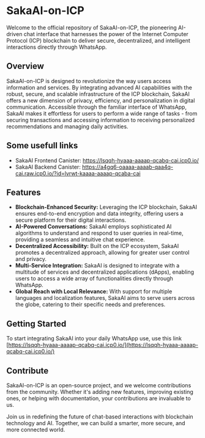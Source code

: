 # SakaAI-on-ICP

Welcome to the official repository of SakaAI-on-ICP, the pioneering AI-driven chat interface that harnesses the power of the Internet Computer Protocol (ICP) blockchain to deliver secure, decentralized, and intelligent interactions directly through WhatsApp.

## Overview

SakaAI-on-ICP is designed to revolutionize the way users access information and services. By integrating advanced AI capabilities with the robust, secure, and scalable infrastructure of the ICP blockchain, SakaAI offers a new dimension of privacy, efficiency, and personalization in digital communication. Accessible through the familiar interface of WhatsApp, SakaAI makes it effortless for users to perform a wide range of tasks - from securing transactions and accessing information to receiving personalized recommendations and managing daily activities.

## Some usefull links
- SakaAI Frontend Canister: https://lsqqh-hyaaa-aaaap-qcabq-cai.icp0.io/
- SakaAI Backend Canister:  https://a4gq6-oaaaa-aaaab-qaa4q-cai.raw.icp0.io/?id=lvrwt-kaaaa-aaaap-qcaba-cai

## Features

- **Blockchain-Enhanced Security:** Leveraging the ICP blockchain, SakaAI ensures end-to-end encryption and data integrity, offering users a secure platform for their digital interactions.
- **AI-Powered Conversations:** SakaAI employs sophisticated AI algorithms to understand and respond to user queries in real-time, providing a seamless and intuitive chat experience.
- **Decentralized Accessibility:** Built on the ICP ecosystem, SakaAI promotes a decentralized approach, allowing for greater user control and privacy.
- **Multi-Service Integration:** SakaAI is designed to integrate with a multitude of services and decentralized applications (dApps), enabling users to access a wide array of functionalities directly through WhatsApp.
- **Global Reach with Local Relevance:** With support for multiple languages and localization features, SakaAI aims to serve users across the globe, catering to their specific needs and preferences.

## Getting Started

To start integrating SakaAI into your daily WhatsApp use, use this link [https://lsqqh-hyaaa-aaaap-qcabq-cai.icp0.io/](https://lsqqh-hyaaa-aaaap-qcabq-cai.icp0.io/)

## Contribute

SakaAI-on-ICP is an open-source project, and we welcome contributions from the community. Whether it's adding new features, improving existing ones, or helping with documentation, your contributions are invaluable to us.

Join us in redefining the future of chat-based interactions with blockchain technology and AI. Together, we can build a smarter, more secure, and more connected world.


